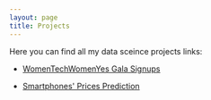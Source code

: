 ```yaml
---
layout: page
title: Projects
---
```



Here you can find all my data sceince projects links:

* [WomenTechWomenYes Gala Signups](/womentechwomenyes)

* [Smartphones' Prices Prediction](/priceprediction.md)


